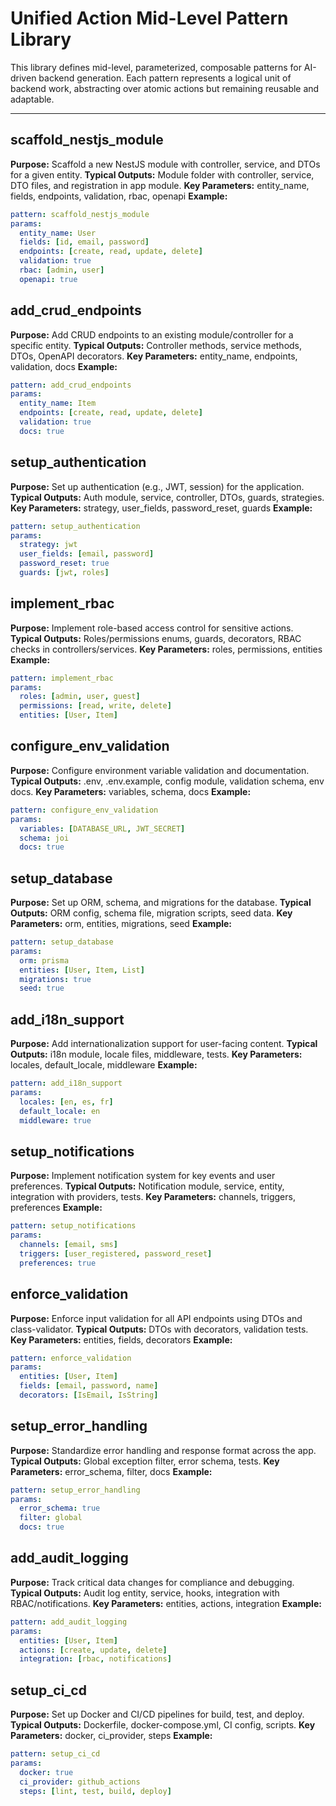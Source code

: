 # Unified Action Mid-Level Pattern Library

This library defines mid-level, parameterized, composable patterns for AI-driven backend generation. Each pattern represents a logical unit of backend work, abstracting over atomic actions but remaining reusable and adaptable.

---

## scaffold_nestjs_module
**Purpose:** Scaffold a new NestJS module with controller, service, and DTOs for a given entity.
**Typical Outputs:** Module folder with controller, service, DTO files, and registration in app module.
**Key Parameters:** entity_name, fields, endpoints, validation, rbac, openapi
**Example:**
```yaml
pattern: scaffold_nestjs_module
params:
  entity_name: User
  fields: [id, email, password]
  endpoints: [create, read, update, delete]
  validation: true
  rbac: [admin, user]
  openapi: true
```

## add_crud_endpoints
**Purpose:** Add CRUD endpoints to an existing module/controller for a specific entity.
**Typical Outputs:** Controller methods, service methods, DTOs, OpenAPI decorators.
**Key Parameters:** entity_name, endpoints, validation, docs
**Example:**
```yaml
pattern: add_crud_endpoints
params:
  entity_name: Item
  endpoints: [create, read, update, delete]
  validation: true
  docs: true
```

## setup_authentication
**Purpose:** Set up authentication (e.g., JWT, session) for the application.
**Typical Outputs:** Auth module, service, controller, DTOs, guards, strategies.
**Key Parameters:** strategy, user_fields, password_reset, guards
**Example:**
```yaml
pattern: setup_authentication
params:
  strategy: jwt
  user_fields: [email, password]
  password_reset: true
  guards: [jwt, roles]
```

## implement_rbac
**Purpose:** Implement role-based access control for sensitive actions.
**Typical Outputs:** Roles/permissions enums, guards, decorators, RBAC checks in controllers/services.
**Key Parameters:** roles, permissions, entities
**Example:**
```yaml
pattern: implement_rbac
params:
  roles: [admin, user, guest]
  permissions: [read, write, delete]
  entities: [User, Item]
```

## configure_env_validation
**Purpose:** Configure environment variable validation and documentation.
**Typical Outputs:** .env, .env.example, config module, validation schema, env docs.
**Key Parameters:** variables, schema, docs
**Example:**
```yaml
pattern: configure_env_validation
params:
  variables: [DATABASE_URL, JWT_SECRET]
  schema: joi
  docs: true
```

## setup_database
**Purpose:** Set up ORM, schema, and migrations for the database.
**Typical Outputs:** ORM config, schema file, migration scripts, seed data.
**Key Parameters:** orm, entities, migrations, seed
**Example:**
```yaml
pattern: setup_database
params:
  orm: prisma
  entities: [User, Item, List]
  migrations: true
  seed: true
```

## add_i18n_support
**Purpose:** Add internationalization support for user-facing content.
**Typical Outputs:** i18n module, locale files, middleware, tests.
**Key Parameters:** locales, default_locale, middleware
**Example:**
```yaml
pattern: add_i18n_support
params:
  locales: [en, es, fr]
  default_locale: en
  middleware: true
```

## setup_notifications
**Purpose:** Implement notification system for key events and user preferences.
**Typical Outputs:** Notification module, service, entity, integration with providers, tests.
**Key Parameters:** channels, triggers, preferences
**Example:**
```yaml
pattern: setup_notifications
params:
  channels: [email, sms]
  triggers: [user_registered, password_reset]
  preferences: true
```

## enforce_validation
**Purpose:** Enforce input validation for all API endpoints using DTOs and class-validator.
**Typical Outputs:** DTOs with decorators, validation tests.
**Key Parameters:** entities, fields, decorators
**Example:**
```yaml
pattern: enforce_validation
params:
  entities: [User, Item]
  fields: [email, password, name]
  decorators: [IsEmail, IsString]
```

## setup_error_handling
**Purpose:** Standardize error handling and response format across the app.
**Typical Outputs:** Global exception filter, error schema, tests.
**Key Parameters:** error_schema, filter, docs
**Example:**
```yaml
pattern: setup_error_handling
params:
  error_schema: true
  filter: global
  docs: true
```

## add_audit_logging
**Purpose:** Track critical data changes for compliance and debugging.
**Typical Outputs:** Audit log entity, service, hooks, integration with RBAC/notifications.
**Key Parameters:** entities, actions, integration
**Example:**
```yaml
pattern: add_audit_logging
params:
  entities: [User, Item]
  actions: [create, update, delete]
  integration: [rbac, notifications]
```

## setup_ci_cd
**Purpose:** Set up Docker and CI/CD pipelines for build, test, and deploy.
**Typical Outputs:** Dockerfile, docker-compose.yml, CI config, scripts.
**Key Parameters:** docker, ci_provider, steps
**Example:**
```yaml
pattern: setup_ci_cd
params:
  docker: true
  ci_provider: github_actions
  steps: [lint, test, build, deploy]
``` 